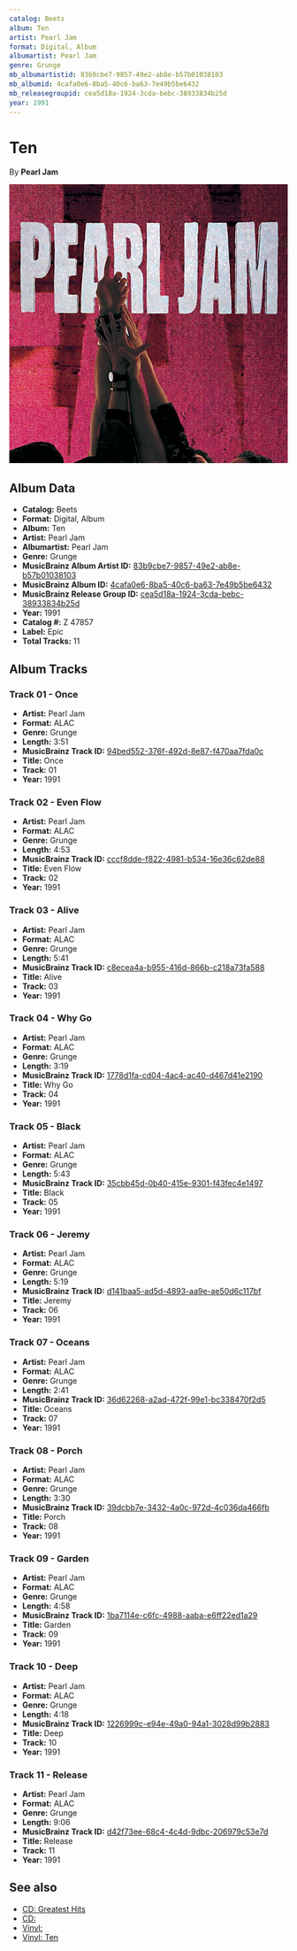 ```yaml
---
catalog: Beets
album: Ten
artist: Pearl Jam
format: Digital, Album
albumartist: Pearl Jam
genre: Grunge
mb_albumartistid: 83b9cbe7-9857-49e2-ab8e-b57b01038103
mb_albumid: 4cafa0e6-8ba5-40c6-ba63-7e49b5be6432
mb_releasegroupid: cea5d18a-1924-3cda-bebc-38933834b25d
year: 1991
---
```


# Ten

By **Pearl Jam**

![](../../assets/beetscovers/Pearl_Jam-Ten.jpg)

## Album Data

- **Catalog:** Beets
- **Format:** Digital, Album
- **Album:** Ten
- **Artist:** Pearl Jam
- **Albumartist:** Pearl Jam
- **Genre:** Grunge
- **MusicBrainz Album Artist ID:** [83b9cbe7-9857-49e2-ab8e-b57b01038103](https://musicbrainz.org/artist/83b9cbe7-9857-49e2-ab8e-b57b01038103)
- **MusicBrainz Album ID:** [4cafa0e6-8ba5-40c6-ba63-7e49b5be6432](https://musicbrainz.org/release/4cafa0e6-8ba5-40c6-ba63-7e49b5be6432)
- **MusicBrainz Release Group ID:** [cea5d18a-1924-3cda-bebc-38933834b25d](https://musicbrainz.org/release-group/cea5d18a-1924-3cda-bebc-38933834b25d)
- **Year:** 1991
- **Catalog #:** Z 47857
- **Label:** Epic
- **Total Tracks:** 11

## Album Tracks

### Track 01 - Once

- **Artist:** Pearl Jam
- **Format:** ALAC
- **Genre:** Grunge
- **Length:** 3:51
- **MusicBrainz Track ID:** [94bed552-376f-492d-8e87-f470aa7fda0c](https://musicbrainz.org/recording/94bed552-376f-492d-8e87-f470aa7fda0c)
- **Title:** Once
- **Track:** 01
- **Year:** 1991

### Track 02 - Even Flow

- **Artist:** Pearl Jam
- **Format:** ALAC
- **Genre:** Grunge
- **Length:** 4:53
- **MusicBrainz Track ID:** [cccf8dde-f822-4981-b534-16e36c62de88](https://musicbrainz.org/recording/cccf8dde-f822-4981-b534-16e36c62de88)
- **Title:** Even Flow
- **Track:** 02
- **Year:** 1991

### Track 03 - Alive

- **Artist:** Pearl Jam
- **Format:** ALAC
- **Genre:** Grunge
- **Length:** 5:41
- **MusicBrainz Track ID:** [c8ecea4a-b955-416d-866b-c218a73fa588](https://musicbrainz.org/recording/c8ecea4a-b955-416d-866b-c218a73fa588)
- **Title:** Alive
- **Track:** 03
- **Year:** 1991

### Track 04 - Why Go

- **Artist:** Pearl Jam
- **Format:** ALAC
- **Genre:** Grunge
- **Length:** 3:19
- **MusicBrainz Track ID:** [1778d1fa-cd04-4ac4-ac40-d467d41e2190](https://musicbrainz.org/recording/1778d1fa-cd04-4ac4-ac40-d467d41e2190)
- **Title:** Why Go
- **Track:** 04
- **Year:** 1991

### Track 05 - Black

- **Artist:** Pearl Jam
- **Format:** ALAC
- **Genre:** Grunge
- **Length:** 5:43
- **MusicBrainz Track ID:** [35cbb45d-0b40-415e-9301-f43fec4e1497](https://musicbrainz.org/recording/35cbb45d-0b40-415e-9301-f43fec4e1497)
- **Title:** Black
- **Track:** 05
- **Year:** 1991

### Track 06 - Jeremy

- **Artist:** Pearl Jam
- **Format:** ALAC
- **Genre:** Grunge
- **Length:** 5:19
- **MusicBrainz Track ID:** [d141baa5-ad5d-4893-aa9e-ae50d6c117bf](https://musicbrainz.org/recording/d141baa5-ad5d-4893-aa9e-ae50d6c117bf)
- **Title:** Jeremy
- **Track:** 06
- **Year:** 1991

### Track 07 - Oceans

- **Artist:** Pearl Jam
- **Format:** ALAC
- **Genre:** Grunge
- **Length:** 2:41
- **MusicBrainz Track ID:** [36d62268-a2ad-472f-99e1-bc338470f2d5](https://musicbrainz.org/recording/36d62268-a2ad-472f-99e1-bc338470f2d5)
- **Title:** Oceans
- **Track:** 07
- **Year:** 1991

### Track 08 - Porch

- **Artist:** Pearl Jam
- **Format:** ALAC
- **Genre:** Grunge
- **Length:** 3:30
- **MusicBrainz Track ID:** [39dcbb7e-3432-4a0c-972d-4c036da466fb](https://musicbrainz.org/recording/39dcbb7e-3432-4a0c-972d-4c036da466fb)
- **Title:** Porch
- **Track:** 08
- **Year:** 1991

### Track 09 - Garden

- **Artist:** Pearl Jam
- **Format:** ALAC
- **Genre:** Grunge
- **Length:** 4:58
- **MusicBrainz Track ID:** [1ba7114e-c6fc-4988-aaba-e6ff22ed1a29](https://musicbrainz.org/recording/1ba7114e-c6fc-4988-aaba-e6ff22ed1a29)
- **Title:** Garden
- **Track:** 09
- **Year:** 1991

### Track 10 - Deep

- **Artist:** Pearl Jam
- **Format:** ALAC
- **Genre:** Grunge
- **Length:** 4:18
- **MusicBrainz Track ID:** [1226999c-e94e-49a0-94a1-3028d99b2883](https://musicbrainz.org/recording/1226999c-e94e-49a0-94a1-3028d99b2883)
- **Title:** Deep
- **Track:** 10
- **Year:** 1991

### Track 11 - Release

- **Artist:** Pearl Jam
- **Format:** ALAC
- **Genre:** Grunge
- **Length:** 9:06
- **MusicBrainz Track ID:** [d42f73ee-68c4-4c4d-9dbc-206979c53e7d](https://musicbrainz.org/recording/d42f73ee-68c4-4c4d-9dbc-206979c53e7d)
- **Title:** Release
- **Track:** 11
- **Year:** 1991


## See also

- [CD: Greatest Hits](../../CD/Pearl_Jam/Greatest_Hits.md)
- [CD: ](../../CD/Pearl_Jam/Pearl_Jam.md)
- [Vinyl: ](../../Vinyl/Pearl_Jam/Pearl_Jam.md)
- [Vinyl: Ten](../../Vinyl/Pearl_Jam/Ten.md)

